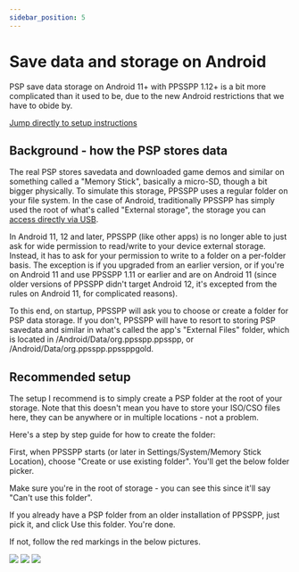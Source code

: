 ```yaml
---
sidebar_position: 5
---
```


# Save data and storage on Android

PSP save data storage on Android 11+ with PPSSPP 1.12+ is a bit more complicated than it used to be,
due to the new Android restrictions that we have to obide by.

[Jump directly to setup instructions](#setup)

## Background - how the PSP stores data

The real PSP stores savedata and downloaded game demos and similar on something called a "Memory Stick", basically a micro-SD, though a bit bigger physically. To simulate this storage, PPSSPP uses a regular folder on your file system. In the case of Android, traditionally PPSSPP has simply used the root of what's called "External storage", the storage you can [access directly via USB](guide_androidfiles.html).

In Android 11, 12 and later, PPSSPP (like other apps) is no longer able to just ask for wide permission to read/write to your device external storage. Instead, it has to ask for your permission to write to a folder on a per-folder basis. The exception is if you upgraded from an earlier version, or if you're on Android 11 and use PPSSPP 1.11 or earlier and are on Android 11 (since older versions of PPSSPP didn't target Android 12, it's excepted from the rules on Android 11, for complicated reasons).

To this end, on startup, PPSSPP will ask you to choose or create a folder for PSP data storage. If you don't, PPSSPP will have to resort to storing PSP savedata and similar in what's called the app's "External Files" folder, which is located in /Android/Data/org.ppsspp.ppsspp, or /Android/Data/org.ppsspp.ppssppgold.

## <a name="setup"></a>Recommended setup

The setup I recommend is to simply create a PSP folder at the root of your storage. Note that this doesn't mean you have to store your ISO/CSO files here, they can be anywhere or in multiple locations - not a problem.

Here's a step by step guide for how to create the folder:

First, when PPSSPP starts (or later in Settings/System/Memory Stick Location), choose "Create or use existing folder". You'll get the below folder picker.

Make sure you're in the root of storage - you can see this since it'll say "Can't use this folder".

If you already have a PSP folder from an older installation of PPSSPP, just pick it, and click Use this folder. You're done.

If not, follow the red markings in the below pictures.

![](/img/guide_folder/step1.png) ![](/img/guide_folder/step2.png) ![](/img/guide_folder/step3.png)